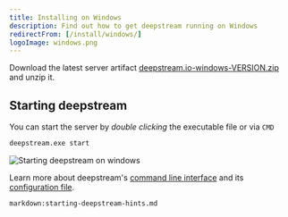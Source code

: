 ```yaml
---
title: Installing on Windows
description: Find out how to get deepstream running on Windows
redirectFrom: [/install/windows/]
logoImage: windows.png
---
```


Download the latest server artifact [deepstream.io-windows-VERSION.zip](https://github.com/deepstreamIO/deepstream.io/releases) and unzip it.

## Starting deepstream
You can start the server by _double clicking_ the executable file or via `CMD`

```bash
deepstream.exe start
```

![Starting deepstream on windows](../deepstream-v4.png)

Learn more about deepstream's [command line interface](/docs/server/command-line-interface/) and its [configuration file](/docs/server/configuration/).

`markdown:starting-deepstream-hints.md`
